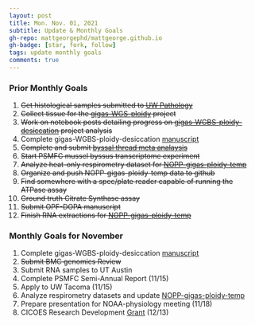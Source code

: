 ```yaml
---
layout: post
title: Mon. Nov. 01, 2021
subtitle: Update & Monthly Goals
gh-repo: mattgeorgephd/mattgeorge.github.io
gh-badge: [star, fork, follow]
tags: update monthly goals
comments: true
---
```


### Prior Monthly Goals

1. ~~Get histological samples submitted to [UW Pathology](https://dlmp.uw.edu/research/pathology-research-services-lab)~~
2. ~~Collect tissue for the [gigas-WGS-ploidy](https://github.com/mattgeorgephd/gigas-WGS-ploidy) project~~
3. ~~Work on notebook posts detailing progress on [gigas-WGBS-ploidy-desiccation](https://github.com/mattgeorgephd/gigas-ploidy-desiccation) project analysis~~
4. Complete gigas-WGBS-ploidy-desiccation [manuscript](https://docs.google.com/document/d/17mcGDI-TWmU4vgBXmiXmeofe4qEuFH5inBKBHhG9tzg/edit)
5. ~~Complete and submit [byssal thread meta analaysis]()~~
6. ~~Start PSMFC mussel byssus transcriptome experiment~~
7. ~~Analyze heat-only respirometry dataset for [NOPP-gigas-ploidy-temp](https://github.com/mattgeorgephd/NOPP-gigas-ploidy-temp)~~
8. ~~Organize and push NOPP-gigas-ploidy-temp data to github~~
9. ~~Find somewhere with a spec/plate reader capable of running the ATPase assay~~
10. ~~Ground truth Citrate Synthase assay~~
11. ~~Submit OPF-DOPA manuscript~~
12. ~~Finish RNA extractions for [NOPP-gigas-ploidy-temp](https://github.com/mattgeorgephd/NOPP-gigas-ploidy-temp)~~

### Monthly Goals for November

1. Complete gigas-WGBS-ploidy-desiccation [manuscript](https://docs.google.com/document/d/17mcGDI-TWmU4vgBXmiXmeofe4qEuFH5inBKBHhG9tzg/edit)
2. ~~Submit BMC genomics Review~~
4. Submit RNA samples to UT Austin
5. Complete PSMFC Semi-Annual Report (11/15)
6. Apply to UW Tacoma (11/15)
7. Analyze respirometry datasets and update [NOPP-gigas-ploidy-temp](https://github.com/mattgeorgephd/NOPP-gigas-ploidy-temp)
8. Prepare presentation for NOAA-physiology meeting (11/18)
9. CICOES Research Development [Grant](https://genefish.slack.com/archives/C02MCEN1C/p1635276149007700) (12/13)
